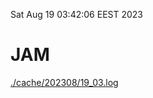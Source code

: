 Sat Aug 19 03:42:06 EEST 2023
# JAM
<a href='./cache/202308/19_03.log'>./cache/202308/19_03.log</a>

